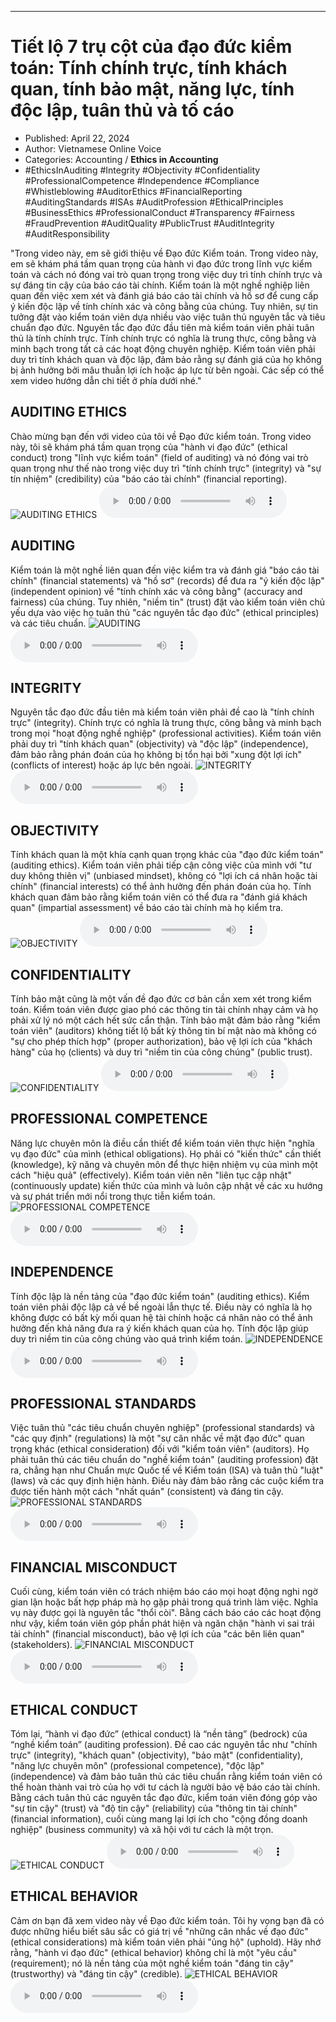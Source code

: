 
---

# Tiết lộ 7 trụ cột của đạo đức kiểm toán: Tính chính trực, tính khách quan, tính bảo mật, năng lực, tính độc lập, tuân thủ và tố cáo

- Published: April 22, 2024
- Author: Vietnamese Online Voice
- Categories: Accounting / **Ethics in Accounting**
- #EthicsInAuditing #Integrity #Objectivity #Confidentiality #ProfessionalCompetence #Independence #Compliance #Whistleblowing #AuditorEthics #FinancialReporting #AuditingStandards #ISAs #AuditProfession #EthicalPrinciples #BusinessEthics #ProfessionalConduct #Transparency #Fairness #FraudPrevention #AuditQuality #PublicTrust #AuditIntegrity #AuditResponsibility

"Trong video này, em sẽ giới thiệu về Đạo đức Kiểm toán. Trong video này, em sẽ khám phá tầm quan trọng của hành vi đạo đức trong lĩnh vực kiểm toán và cách nó đóng vai trò quan trọng trong việc duy trì tính chính trực và sự đáng tin cậy của báo cáo tài chính. Kiểm toán là một nghề nghiệp liên quan đến việc xem xét và đánh giá báo cáo tài chính và hồ sơ để cung cấp ý kiến độc lập về tính chính xác và công bằng của chúng. Tuy nhiên, sự tin tưởng đặt vào kiểm toán viên dựa nhiều vào việc tuân thủ nguyên tắc và tiêu chuẩn đạo đức. Nguyên tắc đạo đức đầu tiên mà kiểm toán viên phải tuân thủ là tính chính trực. Tính chính trực có nghĩa là trung thực, công bằng và minh bạch trong tất cả các hoạt động chuyên nghiệp. Kiểm toán viên phải duy trì tính khách quan và độc lập, đảm bảo rằng sự đánh giá của họ không bị ảnh hưởng bởi mâu thuẫn lợi ích hoặc áp lực từ bên ngoài. Các sếp có thể xem video hướng dẫn chi tiết ở phía dưới nhé."


## AUDITING ETHICS

Chào mừng bạn đến với video của tôi về Đạo đức kiểm toán. Trong video này, tôi sẽ khám phá tầm quan trọng của "hành vi đạo đức" (ethical conduct) trong "lĩnh vực kiểm toán" (field of auditing) và nó đóng vai trò quan trọng như thế nào trong việc duy trì "tính chính trực" (integrity) và "sự tín nhiệm" (credibility) của "báo cáo tài chính" (financial reporting).
![AUDITING ETHICS](https://http-archiver-apis-production-80.schnworks.com/storage/images/transitions/2024-04-22/transition--12397544145-Montserrat-SemiBold-4A148C.jpg)
<audio controls>
    <source src="https://http-archiver-apis-production-80.schnworks.com/storage/audio/file-3261577593.mp3" type="audio/mpeg">
</audio>



## AUDITING

Kiểm toán là một nghề liên quan đến việc kiểm tra và đánh giá "báo cáo tài chính" (financial statements) và "hồ sơ" (records) để đưa ra "ý kiến ​​độc lập" (independent opinion) về "tính chính xác và công bằng" (accuracy and fairness) của chúng. Tuy nhiên, "niềm tin" (trust) đặt vào kiểm toán viên chủ yếu dựa vào việc họ tuân thủ "các nguyên tắc đạo đức" (ethical principles) và các tiêu chuẩn.
![AUDITING](https://http-archiver-apis-production-80.schnworks.com/storage/images/transitions/2024-04-22/transition--26638200717-Montserrat-ExtraBold-283593.jpg)
<audio controls>
    <source src="https://http-archiver-apis-production-80.schnworks.com/storage/audio/file-29715661000.mp3" type="audio/mpeg">
</audio>



## INTEGRITY

Nguyên tắc đạo đức đầu tiên mà kiểm toán viên phải đề cao là "tính chính trực" (integrity). Chính trực có nghĩa là trung thực, công bằng và minh bạch trong mọi "hoạt động nghề nghiệp" (professional activities). Kiểm toán viên phải duy trì "tính khách quan" (objectivity) và "độc lập" (independence), đảm bảo rằng phán đoán của họ không bị tổn hại bởi "xung đột lợi ích" (conflicts of interest) hoặc áp lực bên ngoài.
![INTEGRITY](https://http-archiver-apis-production-80.schnworks.com/storage/images/transitions/2024-04-22/transition-1516153132-Montserrat-Medium-4A148C.jpg)
<audio controls>
    <source src="https://http-archiver-apis-production-80.schnworks.com/storage/audio/file-4749417028.mp3" type="audio/mpeg">
</audio>



## OBJECTIVITY

Tính khách quan là một khía cạnh quan trọng khác của "đạo đức kiểm toán" (auditing ethics). Kiểm toán viên phải tiếp cận công việc của mình với "tư duy không thiên vị" (unbiased mindset), không có "lợi ích cá nhân hoặc tài chính" (financial interests) có thể ảnh hưởng đến phán đoán của họ. Tính khách quan đảm bảo rằng kiểm toán viên có thể đưa ra "đánh giá khách quan" (impartial assessment) về báo cáo tài chính mà họ kiểm tra.
![OBJECTIVITY](https://http-archiver-apis-production-80.schnworks.com/storage/images/transitions/2024-04-22/transition-1546520065-Montserrat-ExtraBold-303F9F.jpg)
<audio controls>
    <source src="https://http-archiver-apis-production-80.schnworks.com/storage/audio/file-18785538858.mp3" type="audio/mpeg">
</audio>



## CONFIDENTIALITY

Tính bảo mật cũng là một vấn đề đạo đức cơ bản cần xem xét trong kiểm toán. Kiểm toán viên được giao phó các thông tin tài chính nhạy cảm và họ phải xử lý nó một cách hết sức cẩn thận. Tính bảo mật đảm bảo rằng "kiểm toán viên" (auditors) không tiết lộ bất kỳ thông tin bí mật nào mà không có "sự cho phép thích hợp" (proper authorization), bảo vệ lợi ích của "khách hàng" của họ (clients) và duy trì "niềm tin của công chúng" (public trust).
![CONFIDENTIALITY](https://http-archiver-apis-production-80.schnworks.com/storage/images/transitions/2024-04-22/transition-10548829255-Montserrat-ExtraBold-004895.jpg)
<audio controls>
    <source src="https://http-archiver-apis-production-80.schnworks.com/storage/audio/file-48676342421.mp3" type="audio/mpeg">
</audio>



## PROFESSIONAL COMPETENCE

Năng lực chuyên môn là điều cần thiết để kiểm toán viên thực hiện "nghĩa vụ đạo đức" của mình (ethical obligations). Họ phải có "kiến thức" cần thiết (knowledge), kỹ năng và chuyên môn để thực hiện nhiệm vụ của mình một cách "hiệu quả" (effectively). Kiểm toán viên nên "liên tục cập nhật" (continuously update) kiến ​​thức của mình và luôn cập nhật về các xu hướng và sự phát triển mới nổi trong thực tiễn kiểm toán.
![PROFESSIONAL COMPETENCE](https://http-archiver-apis-production-80.schnworks.com/storage/images/transitions/2024-04-22/transition--17760659779-Montserrat-Thin-673AB7.jpg)
<audio controls>
    <source src="https://http-archiver-apis-production-80.schnworks.com/storage/audio/file-15648804512.mp3" type="audio/mpeg">
</audio>



## INDEPENDENCE

Tính độc lập là nền tảng của "đạo đức kiểm toán" (auditing ethics). Kiểm toán viên phải độc lập cả về bề ngoài lẫn thực tế. Điều này có nghĩa là họ không được có bất kỳ mối quan hệ tài chính hoặc cá nhân nào có thể ảnh hưởng đến khả năng đưa ra ý kiến ​​khách quan của họ. Tính độc lập giúp duy trì niềm tin của công chúng vào quá trình kiểm toán.
![INDEPENDENCE](https://http-archiver-apis-production-80.schnworks.com/storage/images/transitions/2024-04-22/transition-7909682586-Montserrat-Bold-673AB7.jpg)
<audio controls>
    <source src="https://http-archiver-apis-production-80.schnworks.com/storage/audio/file-39354643425.mp3" type="audio/mpeg">
</audio>



## PROFESSIONAL STANDARDS

Việc tuân thủ "các tiêu chuẩn chuyên nghiệp" (professional standards) và "các quy định" (regulations) là một "sự cân nhắc về mặt đạo đức" quan trọng khác (ethical consideration) đối với "kiểm toán viên" (auditors). Họ phải tuân thủ các tiêu chuẩn do "nghề kiểm toán" (auditing profession) đặt ra, chẳng hạn như Chuẩn mực Quốc tế về Kiểm toán (ISA) và tuân thủ "luật" (laws) và các quy định hiện hành. Điều này đảm bảo rằng các cuộc kiểm tra được tiến hành một cách "nhất quán" (consistent) và đáng tin cậy.
![PROFESSIONAL STANDARDS](https://http-archiver-apis-production-80.schnworks.com/storage/images/transitions/2024-04-22/transition-19292072830-Montserrat-Black-303F9F.jpg)
<audio controls>
    <source src="https://http-archiver-apis-production-80.schnworks.com/storage/audio/file-3807436467.mp3" type="audio/mpeg">
</audio>



## FINANCIAL MISCONDUCT

Cuối cùng, kiểm toán viên có trách nhiệm báo cáo mọi hoạt động nghi ngờ gian lận hoặc bất hợp pháp mà họ gặp phải trong quá trình làm việc. Nghĩa vụ này được gọi là nguyên tắc "thổi còi". Bằng cách báo cáo các hoạt động như vậy, kiểm toán viên góp phần phát hiện và ngăn chặn "hành vi sai trái tài chính" (financial misconduct), bảo vệ lợi ích của "các bên liên quan" (stakeholders).
![FINANCIAL MISCONDUCT](https://http-archiver-apis-production-80.schnworks.com/storage/images/transitions/2024-04-22/transition--39356658639-Montserrat-Black-512DA8.jpg)
<audio controls>
    <source src="https://http-archiver-apis-production-80.schnworks.com/storage/audio/file-18036331465.mp3" type="audio/mpeg">
</audio>



## ETHICAL CONDUCT

Tóm lại, “hành vi đạo đức” (ethical conduct) là “nền tảng” (bedrock) của “nghề kiểm toán” (auditing profession). Đề cao các nguyên tắc như "chính trực" (integrity), "khách quan" (objectivity), "bảo mật" (confidentiality), "năng lực chuyên môn" (professional competence), "độc lập" (independence) và đảm bảo tuân thủ các tiêu chuẩn rằng kiểm toán viên có thể hoàn thành vai trò của họ với tư cách là người bảo vệ báo cáo tài chính. Bằng cách tuân thủ các nguyên tắc đạo đức, kiểm toán viên đóng góp vào "sự tin cậy" (trust) và "độ tin cậy" (reliability) của "thông tin tài chính" (financial information), cuối cùng mang lại lợi ích cho "cộng đồng doanh nghiệp" (business community) và xã hội với tư cách là một trọn.
![ETHICAL CONDUCT](https://http-archiver-apis-production-80.schnworks.com/storage/images/transitions/2024-04-22/transition--42039190003-Montserrat-Black-512DA8.jpg)
<audio controls>
    <source src="https://http-archiver-apis-production-80.schnworks.com/storage/audio/file-44754662958.mp3" type="audio/mpeg">
</audio>



## ETHICAL BEHAVIOR

Cảm ơn bạn đã xem video này về Đạo đức kiểm toán. Tôi hy vọng bạn đã có được những hiểu biết sâu sắc có giá trị về "những cân nhắc về đạo đức" (ethical considerations) mà kiểm toán viên phải "ủng hộ" (uphold). Hãy nhớ rằng, "hành vi đạo đức" (ethical behavior) không chỉ là một "yêu cầu" (requirement); nó là nền tảng của một nghề kiểm toán "đáng tin cậy" (trustworthy) và "đáng tin cậy" (credible).
![ETHICAL BEHAVIOR](https://http-archiver-apis-production-80.schnworks.com/storage/images/transitions/2024-04-22/transition--19304287810-Montserrat-Bold-1A237E.jpg)
<audio controls>
    <source src="https://http-archiver-apis-production-80.schnworks.com/storage/audio/file-29755231155.mp3" type="audio/mpeg">
</audio>

